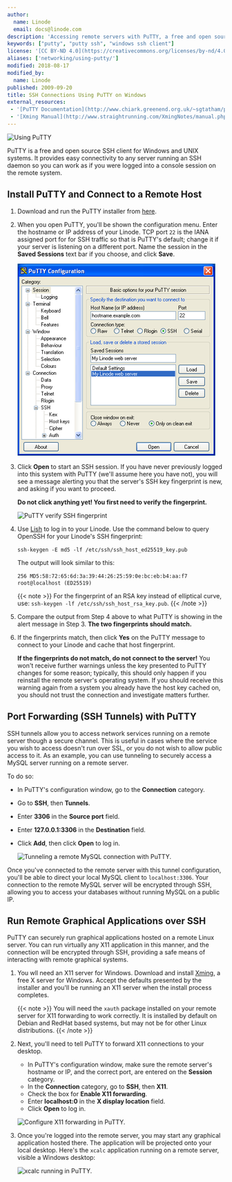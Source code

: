 ```yaml
---
author:
  name: Linode
  email: docs@linode.com
description: 'Accessing remote servers with PuTTY, a free and open source SSH client for Windows and UNIX systems.'
keywords: ["putty", "putty ssh", "windows ssh client"]
license: '[CC BY-ND 4.0](https://creativecommons.org/licenses/by-nd/4.0)'
aliases: ['networking/using-putty/']
modified: 2018-08-17
modified_by:
  name: Linode
published: 2009-09-20
title: SSH Connections Using PuTTY on Windows
external_resources:
 - '[PuTTY Documentation](http://www.chiark.greenend.org.uk/~sgtatham/putty/docs.html)'
 - '[Xming Manual](http://www.straightrunning.com/XmingNotes/manual.php)'
---
```


![Using PuTTY](using-putty.png "Using PuTTY")

PuTTY is a free and open source SSH client for Windows and UNIX systems. It provides easy connectivity to any server running an SSH daemon so you can work as if you were logged into a console session on the remote system.

## Install PuTTY and Connect to a Remote Host

1.  Download and run the PuTTY installer from [here](http://www.chiark.greenend.org.uk/~sgtatham/putty/download.html).

2.  When you open PuTTY, you'll be shown the configuration menu. Enter the hostname or IP address of your Linode. TCP port `22` is the IANA assigned port for for SSH traffic so that is PuTTY's default; change it if your server is listening on a different port. Name the session in the **Saved Sessions** text bar if you choose, and click **Save**.

    ![Saving your connection information.](putty-session-window.png)

3.  Click **Open** to start an SSH session. If you have never previously logged into this system with PuTTY (we'll assume here you have not), you will see a message alerting you that the server's SSH key fingerprint is new, and asking if you want to proceed.

    **Do not click anything yet! You first need to verify the fingerprint.**

    ![PuTTY verify SSH fingerprint](putty-verify-host-ssh-key-fingerprint.png)

4.  Use [Lish](/docs/networking/using-the-linode-shell-lish) to log in to your Linode. Use the command below to query OpenSSH for your Linode's SSH fingerprint:

        ssh-keygen -E md5 -lf /etc/ssh/ssh_host_ed25519_key.pub

    The output will look similar to this:

        256 MD5:58:72:65:6d:3a:39:44:26:25:59:0e:bc:eb:b4:aa:f7  root@localhost (ED25519)

    {{< note >}}
For the fingerprint of an RSA key instead of elliptical curve, use: `ssh-keygen -lf /etc/ssh/ssh_host_rsa_key.pub`.
{{< /note >}}

5.  Compare the output from Step 4 above to what PuTTY is showing in the alert message in Step 3. **The two fingerprints should match.**

6.  If the fingerprints match, then click **Yes** on the PuTTY message to connect to your Linode and cache that host fingerprint.

    **If the fingerprints do not match, do not connect to the server!** You won't receive further warnings unless the key presented to PuTTY changes for some reason; typically, this should only happen if you reinstall the remote server's operating system. If you should receive this warning again from a system you already have the host key cached on, you should not trust the connection and investigate matters further.


## Port Forwarding (SSH Tunnels) with PuTTY

SSH tunnels allow you to access network services running on a remote server though a secure channel. This is useful in cases where the service you wish to access doesn't run over SSL, or you do not wish to allow public access to it. As an example, you can use tunneling to securely access a MySQL server running on a remote server.

To do so:

 - In PuTTY's configuration window, go to the **Connection** category.
 - Go to **SSH**, then **Tunnels**.
 - Enter **3306** in the **Source port** field.
 - Enter **127.0.0.1:3306** in the **Destination** field.
 - Click **Add**, then click **Open** to log in.

    ![Tunneling a remote MySQL connection with PuTTY.](putty-port-forwarding.png)

Once you've connected to the remote server with this tunnel configuration, you'll be able to direct your local MySQL client to `localhost:3306`. Your connection to the remote MySQL server will be encrypted through SSH, allowing you to access your databases without running MySQL on a public IP.

## Run Remote Graphical Applications over SSH

PuTTY can securely run graphical applications hosted on a remote Linux server. You can run virtually any X11 application in this manner, and the connection will be encrypted through SSH, providing a safe means of interacting with remote graphical systems.

1.  You wll need an X11 server for Windows. Download and install [Xming](http://sourceforge.net/projects/xming/), a free X server for Windows. Accept the defaults presented by the installer and you'll be running an X11 server when the install process completes.

    {{< note >}}
You will need the `xauth` package installed on your remote server for X11 forwarding to work correctly. It is installed by default on Debian and RedHat based systems, but may not be for other Linux distributions.
{{< /note >}}

2.  Next, you'll need to tell PuTTY to forward X11 connections to your desktop.

    - In PuTTY's configuration window, make sure the remote server's hostname or IP, and the correct port, are entered on the **Session** category.
    - In the **Connection** category, go to **SSH**, then **X11**.
    - Check the box for **Enable X11 forwarding**.
    - Enter **localhost:0** in the **X display location** field.
    - Click **Open** to log in.

    ![Configure X11 forwarding in PuTTY.](putty-x11-forwarding.png)

3.  Once you're logged into the remote server, you may start any graphical application hosted there. The application will be projected onto your local desktop. Here's the `xcalc` application running on a remote server, visible a Windows desktop:

    ![xcalc running in PuTTY.](162-putty-03-xcalc-running.png)
